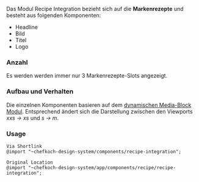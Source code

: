 Das Modul Recipe Integration bezieht sich auf die __Markenrezepte__ und besteht aus folgenden Komponenten:
 
 - Headline
 - Bild
 - Titel
 - Logo

### Anzahl
Es werden werden immer nur 3 Markenrezepte-Slots angezeigt.

### Aufbau und Verhalten
Die einzelnen Komponenten basieren auf dem [dynamischen Media-Block Modul](http://localhost:3001/#group-media-block-component-media-block-dynamic). Entsprechend ändert sich die Darstellung zwischen den Viewports _xxs&nbsp;→&nbsp;xs_ und _s&nbsp;→&nbsp;m_.


### Usage  
    
    Via Shortlink
    @import "~chefkoch-design-system/components/recipe-integration";
    
    Original Location
    @import "~chefkoch-design-system/app/components/recipe/recipe-integration";

